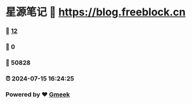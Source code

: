 # 星源笔记 :link: https://blog.freeblock.cn 
### :page_facing_up: [12](https://blog.freeblock.cn/tag.html) 
### :speech_balloon: 0 
### :hibiscus: 50828 
### :alarm_clock: 2024-07-15 16:24:25 
### Powered by :heart: [Gmeek](https://github.com/Meekdai/Gmeek)

